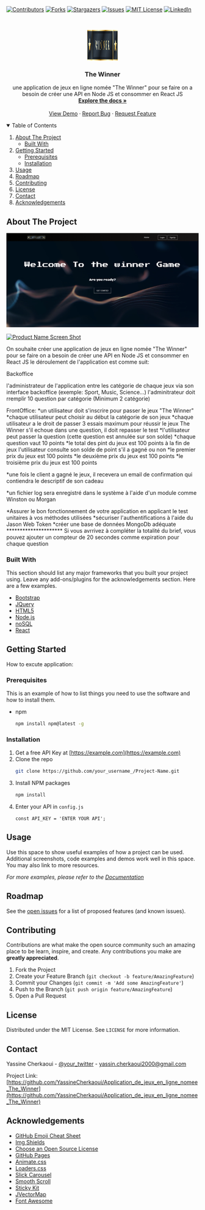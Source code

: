 [![Contributors][contributors-shield]][contributors-url]
[![Forks][forks-shield]][forks-url]
[![Stargazers][stars-shield]][stars-url]
[![Issues][issues-shield]][issues-url]
[![MIT License][license-shield]][license-url]
[![LinkedIn][linkedin-shield]][linkedin-url]


<!-- PROJECT LOGO -->
<br />
<p align="center">
  <a href="https://github.com/YassineCherkaoui/Application_de_jeux_en_ligne_nomee_The_Winner">
    <img src="images/logo.jpg" alt="Logo" width="80" height="80">
  </a>

  <h3 align="center">The Winner</h3>

  <p align="center">
    une application de jeux en ligne nomée "The Winner" pour se faire on a besoin de créer une API en Node JS et consommer en React JS
    <br />
    <a href="#"><strong>Explore the docs »</strong></a>
    <br />
    <br />
    <a href="#">View Demo</a>
    ·
    <a href="#">Report Bug</a>
    ·
    <a href="#">Request Feature</a>
  </p>
</p>



<!-- TABLE OF CONTENTS -->
<details open="open">
  <summary>Table of Contents</summary>
  <ol>
    <li>
      <a href="#about-the-project">About The Project</a>
      <ul>
        <li><a href="#built-with">Built With</a></li>
      </ul>
    </li>
    <li>
      <a href="#getting-started">Getting Started</a>
      <ul>
        <li><a href="#prerequisites">Prerequisites</a></li>
        <li><a href="#installation">Installation</a></li>
      </ul>
    </li>
    <li><a href="#usage">Usage</a></li>
    <li><a href="#roadmap">Roadmap</a></li>
    <li><a href="#contributing">Contributing</a></li>
    <li><a href="#license">License</a></li>
    <li><a href="#contact">Contact</a></li>
    <li><a href="#acknowledgements">Acknowledgements</a></li>
  </ol>
</details>



<!-- ABOUT THE PROJECT -->
## About The Project

[![Product Name Screen Shot][product-screenshot]](https://example.com)

[![Product Name Screen Shot][TheWinning-screenshot]](https://example.com)

On souhaite créer une application de jeux en ligne nomée "The Winner" pour se faire on a besoin de créer une API en Node JS et consommer en React JS le déroulement de l'application est comme suit:

Backoffice

l'administrateur de l'application entre les catégorie de chaque jeux via son interface backoffice (exemple: Sport, Music, Science...) l'adminitrateur doit rremplir 10 question par catégorie (Minimum 2 catégorie)

FrontOffice: *un utilisateur doit s'inscrire pour passer le jeux "The Winner" *chaque utilisateur peut choisir au début la catégorie de son jeux *chaque utilisateur a le droit de passer 3 essais maximum pour réussir le jeux The Winner s'il echoue dans une question, il doit repasser le test *l'utilisateur peut passer la question (cette question est annulée sur son solde) *chaque question vaut 10 points *le total des pint du jeux est 100 points à la fin de jeux l'utilisateur consulte son solde de point s'il a gagné ou non *le premier prix du jeux est 100 points *le deuxième prix du jeux est 100 points *le troisième prix du jeux est 100 points

*une fois le client a gagné le jeux, il recevera un email de confirmation qui contiendra le descriptif de son cadeau

*un fichier log sera enregistré dans le système à l'aide d'un module comme Winston ou Morgan

*Assurer le bon fonctionnement de votre application en applicant le test unitaires à vos méthodes utilisées *sécuriser l'authentifications à l'aide du Jason Web Token *créer une base de données MongoDb adéquate ********************* Si vous avrrivez à compléter la totalité du brief, vous pouvez ajouter un compteur de 20 secondes comme expiration pour chaque question

### Built With

This section should list any major frameworks that you built your project using. Leave any add-ons/plugins for the acknowledgements section. Here are a few examples.
* [Bootstrap](https://getbootstrap.com)
* [JQuery](https://jquery.com)
* [HTML5](https://www.w3schools.com/html/)
* [Node.js](https://nodejs.org/)
* [noSQL](https://www.mongodb.com/nosql-explained)
* [React](https://reactjs.org/)



<!-- GETTING STARTED -->
## Getting Started

How to excute application:

### Prerequisites

This is an example of how to list things you need to use the software and how to install them.
* npm
  ```sh
  npm install npm@latest -g
  ```

### Installation

1. Get a free API Key at [https://example.com](https://example.com)
2. Clone the repo
   ```sh
   git clone https://github.com/your_username_/Project-Name.git
   ```
3. Install NPM packages
   ```sh
   npm install
   ```
4. Enter your API in `config.js`
   ```JS
   const API_KEY = 'ENTER YOUR API';
   ```



<!-- USAGE EXAMPLES -->
## Usage

Use this space to show useful examples of how a project can be used. Additional screenshots, code examples and demos work well in this space. You may also link to more resources.

_For more examples, please refer to the [Documentation](https://example.com)_



<!-- ROADMAP -->
## Roadmap

See the [open issues](https://github.com/othneildrew/Best-README-Template/issues) for a list of proposed features (and known issues).



<!-- CONTRIBUTING -->
## Contributing

Contributions are what make the open source community such an amazing place to be learn, inspire, and create. Any contributions you make are **greatly appreciated**.

1. Fork the Project
2. Create your Feature Branch (`git checkout -b feature/AmazingFeature`)
3. Commit your Changes (`git commit -m 'Add some AmazingFeature'`)
4. Push to the Branch (`git push origin feature/AmazingFeature`)
5. Open a Pull Request



<!-- LICENSE -->
## License

Distributed under the MIT License. See `LICENSE` for more information.



<!-- CONTACT -->
## Contact

Yassine Cherkaoui - [@your_twitter](https://twitter.com/CherkaouiYa) - yassin.cherkaoui2000@gmail.com

Project Link: [https://github.com/YassineCherkaoui/Application_de_jeux_en_ligne_nomee_The_Winner](https://github.com/YassineCherkaoui/Application_de_jeux_en_ligne_nomee_The_Winner)



<!-- ACKNOWLEDGEMENTS -->
## Acknowledgements
* [GitHub Emoji Cheat Sheet](https://www.webpagefx.com/tools/emoji-cheat-sheet)
* [Img Shields](https://shields.io)
* [Choose an Open Source License](https://choosealicense.com)
* [GitHub Pages](https://pages.github.com)
* [Animate.css](https://daneden.github.io/animate.css)
* [Loaders.css](https://connoratherton.com/loaders)
* [Slick Carousel](https://kenwheeler.github.io/slick)
* [Smooth Scroll](https://github.com/cferdinandi/smooth-scroll)
* [Sticky Kit](http://leafo.net/sticky-kit)
* [JVectorMap](http://jvectormap.com)
* [Font Awesome](https://fontawesome.com)



<!-- MARKDOWN LINKS & IMAGES -->
[contributors-shield]: https://img.shields.io/github/contributors/othneildrew/Best-README-Template.svg?style=for-the-badge
[contributors-url]: https://github.com/othneildrew/Best-README-Template/graphs/contributors
[forks-shield]: https://img.shields.io/github/forks/othneildrew/Best-README-Template.svg?style=for-the-badge
[forks-url]: https://github.com/othneildrew/Best-README-Template/network/members
[stars-shield]: https://img.shields.io/github/stars/othneildrew/Best-README-Template.svg?style=for-the-badge
[stars-url]: https://github.com/othneildrew/Best-README-Template/stargazers
[issues-shield]: https://img.shields.io/github/issues/othneildrew/Best-README-Template.svg?style=for-the-badge
[issues-url]: https://github.com/othneildrew/Best-README-Template/issues
[license-shield]: https://img.shields.io/github/license/othneildrew/Best-README-Template.svg?style=for-the-badge
[license-url]: https://github.com/othneildrew/Best-README-Template/blob/master/LICENSE.txt
[linkedin-shield]: https://img.shields.io/badge/-LinkedIn-black.svg?style=for-the-badge&logo=linkedin&colorB=555
[linkedin-url]: https://linkedin.com/in/othneildrew
[product-screenshot]: images/screenshot.png
[TheWinning-screenshot]: images/video.gif
